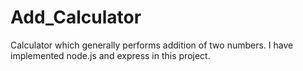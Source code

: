 # Add_Calculator
Calculator which generally performs addition of two numbers. 
I have implemented node.js and express in this project.
